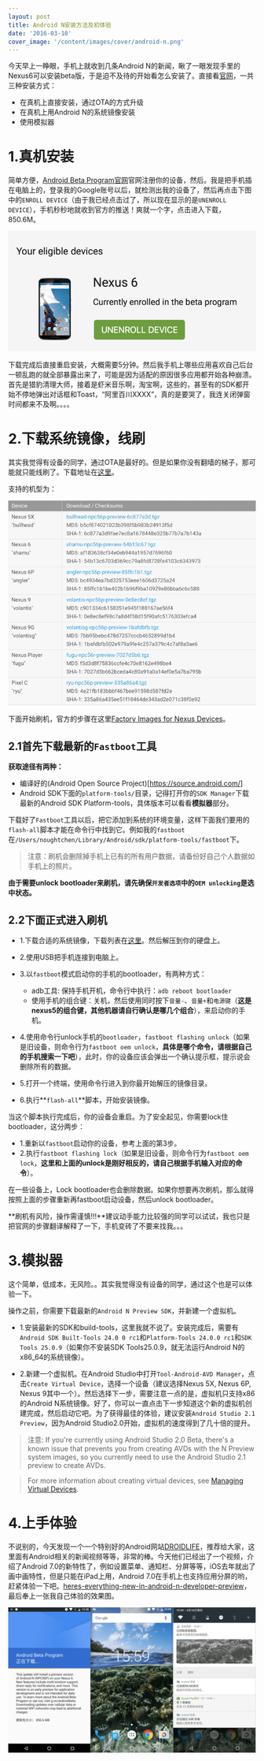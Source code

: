 ```yaml
---
layout: post
title: Android N安装方法及初体验
date: '2016-03-10'
cover_image: '/content/images/cover/android-n.png'
---
```


今天早上一睁眼，手机上就收到几条Android N的新闻，瞅了一眼发现手里的Nexus6可以安装beta版，于是迫不及待的开始看怎么安装了。直接看[官网](http://developer.android.com/intl/zh-cn/preview/download.html#device-preview)，一共三种安装方式：

- 在真机上直接安装，通过OTA的方式升级
- 在真机上用Android N的系统镜像安装
- 使用模拟器

# 1.真机安装
简单方便，[Android Beta Program官网](https://www.google.com/android/beta?pli=1)官网注册你的设备，然后。我是把手机插在电脑上的，登录我的Google账号以后，就检测出我的设备了，然后再点击下图中的`ENROLL DEVICE`（由于我已经点击过了，所以现在显示的是`UNENROLL DEVICE`），手机秒秒地就收到官方的推送！爽就一个字，点击进入下载，850.6M。

![enroll-device](/content/images/enroll-device.png)

下载完成后直接重启安装，大概需要5分钟。然后我手机上哪些应用喜欢自己后台一顿乱跑的就全部暴露出来了，可能是因为适配的原因很多应用都开始各种崩溃。首先是猎豹清理大师，接着是虾米音乐啊，淘宝啊，这些的，甚至有的SDK都开始不停地弹出对话框和Toast，“阿里百川XXXX”，真的是要哭了，我连关闭弹窗时间都来不及啊。。。。

# 2.下载系统镜像，线刷
其实我觉得有设备的同学，通过OTA是最好的。但是如果你没有翻墙的梯子，那可能就只能线刷了。下载地址在[这里](http://developer.android.com/intl/zh-cn/preview/download.html#device-preview)。

支持的机型为：

![android-n-devices](/content/images/android-n-devices.png)

下面开始刷机，官方的步骤在这里[Factory Images for Nexus Devices](https://developers.google.com/android/nexus/images#instructions)。

## 2.1首先下载最新的`Fastboot`工具

**获取途径有两种：**

- 编译好的(Android Open Source Project)[https://source.android.com/]
- Android SDK下面的`platform-tools/`目录，记得打开你的`SDK Manager`下载最新的Android SDK Platform-tools，具体版本可以看看**模拟器**部分。

下载好了`Fastboot`工具以后，把它添加到系统的环境变量，这样下面我们要用的`flash-all`脚本才能在命令行中找到它。例如我的`fastboot`在`/Users/noughtchen/Library/Android/sdk/platform-tools/fastboot`下。

> 注意：刷机会删除掉手机上已有的所有用户数据，请备份好自己个人数据如手机上的照片。

**由于需要unlock bootloader来刷机，请先确保`开发者选项`中的`OEM unlocking`是选中状态。**

## 2.2下面正式进入刷机

- 1.下载合适的系统镜像，下载列表在[这里](http://developer.android.com/intl/zh-cn/preview/download.html#device-preview)。然后解压到你的硬盘上。
- 2.使用USB把手机连接到电脑上。
- 3.以`fastboot`模式启动你的手机的bootloader，有两种方式：
	- adb工具: 保持手机开机，命令行中执行：`adb reboot bootloader`
	- 使用手机的组合键：关机，然后使用同时按下`音量-`、`音量+`和`电源键`（**这是nexus5的组合键，其他机器请自行确认是哪几个组合**），来启动你的手机。
	
- 4.使用命令行unlock手机的`bootloader`，`fastboot flashing unlock`（如果是旧设备，则命令行为`fastboot oem unlock`，**具体是哪个命令，请根据自己的手机搜索一下吧**），此时，你的设备应该会弹出一个确认提示框，提示说会删除所有的数据。
- 5.打开一个终端，使用命令行进入到你最开始解压的镜像目录。
- 6.执行**`flash-all`**脚本，开始安装镜像。

当这个脚本执行完成后，你的设备会重启。为了安全起见，你需要lock住bootloader，这分两步：
- 1.重新以`fastboot`启动你的设备，参考上面的第3步。
- 2.执行`fastboot flashing lock`（如果是旧设备，则命令行为`fastboot oem lock`，**这里和上面的unlock是刚好相反的，请自己根据手机输入对应的命令**）。

在一些设备上，Lock bootloader也会删除数据。如果你想要再次刷机，那么就得按照上面的步骤重新再fastboot启动设备，然后unlock bootloader。 

**刷机有风险，操作需谨慎!!!**建议动手能力比较强的同学可以试试，我也只是把官网的步骤翻译解释了一下，手机变砖了不要来找我。。。

# 3.模拟器
这个简单，低成本，无风险。。其实我觉得没有设备的同学，通过这个也是可以体验一下。

操作之前，你需要下载最新的`Android N Preview SDK`，并新建一个虚拟机。

- 1.安装最新的SDK和build-tools，这里我就不说了。安装完成后，需要有`Android SDK Built-Tools 24.0 0 rc1`和`Platform-Tools 24.0.0 rc1`和`SDK Tools 25.0.9`（如果你不安装SDK Tools25.0.9，就无法运行Android N的x86_64的系统镜像）。

- 2.新建一个虚拟机。在Android Studio中打开`Tool-Android-AVD Manager`，点击`Create Virtual Device`，选择一个设备（建议选择Nexus 5X, Nexus 6P, Nexus 9其中一个）。然后选择下一步，需要注意一点的是，虚拟机只支持x86的Android N系统镜像。好了，你可以一直点击下一步知道这个新的虚拟机创建完成，然后启动它吧。为了获得最佳的体验，建议安装`Android Studio 2.1 Preview`，因为Android Studio2.0开始，虚拟机的速度得到了几十倍的提升。

> 注意: If you're currently using Android Studio 2.0 Beta, there's a known issue that prevents you from creating AVDs with the N Preview system images, so you currently need to use the Android Studio 2.1 preview to create AVDs.

> For more information about creating virtual devices, see [Managing Virtual Devices](http://developer.android.com/tools/devices/index.html).

# 4.上手体验

不说别的，今天发现一个一个特别好的Android网站[DROIDLIFE](http://www.droid-life.com)，推荐给大家，这里面有Android相关的新闻视频等等，非常的棒。今天他们已经出了一个视频，介绍了Android 7.0的新特性了，例如设置菜单、通知栏、分屏等等，iOS去年就出了画中画特性，但是只能在iPad上用，Android 7.0在手机上也支持应用分屏的哟，赶紧体验一下吧。[heres-everything-new-in-android-n-developer-preview](http://www.droid-life.com/2016/03/09/heres-everything-new-in-android-n-developer-preview/)，最后奉上一张我自己体验的效果图。

![first-experience](/content/images/first-experience.png)










